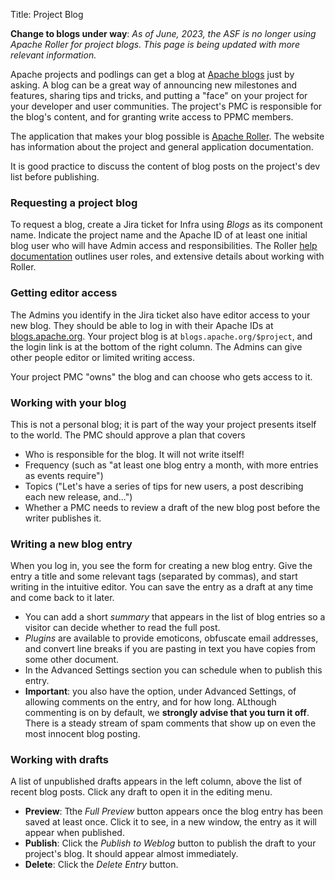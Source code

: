 Title: Project Blog

**Change to blogs under way**: _As of June, 2023, the ASF is no longer using Apache Roller for project blogs. This page is being updated with more relevant information._


Apache projects and podlings can get a blog at <a href="https://blogs.apache.org" target="_blank">Apache blogs</a> just by asking. A blog can be a great way of announcing new milestones and features, sharing tips and tricks, and putting a "face" on your project for your developer and user communities. The project's PMC is responsible for the blog's content, and for granting write access to PPMC members.

The application that makes your blog possible is <a href="https://roller.apache.org/" target="_blank">Apache Roller</a>. The website has information about the project and general application documentation.

It is good practice to discuss the content of blog posts on the project's dev list before publishing.

### Requesting a project blog ###

To request a blog, create a Jira ticket for Infra using _Blogs_ as its component name. Indicate the project name and the Apache ID of at least one initial blog user who will have Admin access and responsibilities. The Roller <a href="https://github.com/apache/roller/tree/roller-5.2.0/docs" target="_blank">help documentation</a> outlines user roles, and extensive details about working with Roller.

### Getting editor access ###

The Admins you identify in the Jira ticket also have editor access to your new blog. They should be able to log in with their Apache IDs at <a href="https://blogs.apache.org/" target="_blank">blogs.apache.org</a>. Your project blog is at `blogs.apache.org/$project`, and the login link is at the bottom of the right column. The Admins can give other people editor or limited writing access.

Your project PMC "owns" the blog and can choose who gets access to it.

### Working with your blog ###
This is not a personal blog; it is part of the way your project presents itself to the world. The PMC should approve a plan that covers

- Who is responsible for the blog. It will not write itself!
- Frequency (such as "at least one blog entry a month, with more entries as events require")
- Topics ("Let's have a series of tips for new users, a post describing each new release, and...")
- Whether a PMC needs to review a draft of the new blog post before the writer publishes it.

### Writing a new blog entry ###
When you log in, you see the form for creating a new blog entry. Give the entry a title and some relevant tags (separated by commas), and start writing in the intuitive editor. You can save the entry as a draft at any time and come back to it later.

- You can add a short *summary* that appears in the list of blog entries so a visitor can decide whether to read the full post.
- _Plugins_ are available to provide emoticons, obfuscate email addresses, and convert line breaks if you are pasting in text you have copies from some other document.
- In the Advanced Settings section you can schedule when to publish this entry.
- **Important**: you also have the option, under Advanced Settings, of allowing comments on the entry, and for how long. ALthough commenting is on by default, we **strongly advise that you turn it off**. There is a steady stream of spam comments that show up on even the most innocent blog posting.

### Working with drafts ###
A list of unpublished drafts appears in the left column, above the list of recent blog posts. Click any draft to open it in the editing menu.

- **Preview**: Tthe _Full Preview_ button appears once the blog entry has been saved at least once. Click it to see, in a new window, the entry as it will appear when published.
- **Publish**: Click the  _Publish to Weblog_ button to publish the draft to your project's blog. It should appear almost immediately.
- **Delete**: Click the _Delete Entry_ button.

